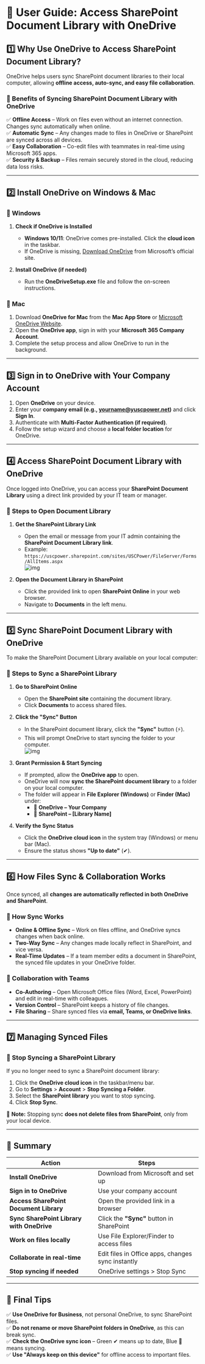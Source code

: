 # **📌 User Guide: Access SharePoint Document Library with OneDrive**

## **1️⃣ Why Use OneDrive to Access SharePoint Document Library?**
OneDrive helps users sync SharePoint document libraries to their local computer, allowing **offline access, auto-sync, and easy file collaboration**. 

### **🔹 Benefits of Syncing SharePoint Document Library with OneDrive**
✅ **Offline Access** – Work on files even without an internet connection. Changes sync automatically when online.  
✅ **Automatic Sync** – Any changes made to files in OneDrive or SharePoint are synced across all devices.  
✅ **Easy Collaboration** – Co-edit files with teammates in real-time using Microsoft 365 apps.  
✅ **Security & Backup** – Files remain securely stored in the cloud, reducing data loss risks.  

---

## **2️⃣ Install OneDrive on Windows & Mac**
### **🔹 Windows**
1. **Check if OneDrive is Installed**  
      - **Windows 10/11**: OneDrive comes pre-installed. Click the **cloud icon** in the taskbar.  
      - If OneDrive is missing, [Download OneDrive](https://www.microsoft.com/en-us/microsoft-365/onedrive/download) from Microsoft’s official site.  

2. **Install OneDrive (if needed)**  
      - Run the **OneDriveSetup.exe** file and follow the on-screen instructions.  

### **🔹 Mac**
1. Download **OneDrive for Mac** from the **Mac App Store** or [Microsoft OneDrive Website](https://www.microsoft.com/en-us/microsoft-365/onedrive/download).  
2. Open the **OneDrive app**, sign in with your **Microsoft 365 Company Account**.  
3. Complete the setup process and allow OneDrive to run in the background.  

---

## **3️⃣ Sign in to OneDrive with Your Company Account**
1. Open **OneDrive** on your device.  
2. Enter your **company email (e.g., yourname@yuscpower.net)** and click **Sign In**.  
3. Authenticate with **Multi-Factor Authentication (if required)**.  
4. Follow the setup wizard and choose a **local folder location** for OneDrive.  

---

## **4️⃣ Access SharePoint Document Library with OneDrive**
Once logged into OneDrive, you can access your **SharePoint Document Library** using a direct link provided by your IT team or manager.

### **🔹 Steps to Open Document Library**
1. **Get the SharePoint Library Link**  
      - Open the email or message from your IT admin containing the **SharePoint Document Library link**.
      - Example: `https://uscpower.sharepoint.com/sites/USCPower/FileServer/Forms/AllItems.aspx`  
      ![img](./fileserver.png)

2. **Open the Document Library in SharePoint**  
      - Click the provided link to open **SharePoint Online** in your web browser.  
      - Navigate to **Documents** in the left menu.

---

## **5️⃣ Sync SharePoint Document Library with OneDrive**
To make the SharePoint Document Library available on your local computer:

### **🔹 Steps to Sync a SharePoint Library**
1. **Go to SharePoint Online**  
      - Open the **SharePoint site** containing the document library.  
      - Click **Documents** to access shared files.  

2. **Click the "Sync" Button**  
      - In the SharePoint document library, click the **"Sync"** button (⚡).  
      - This will prompt OneDrive to start syncing the folder to your computer.  
      ![img](./sync.png)

3. **Grant Permission & Start Syncing**  
      - If prompted, allow the **OneDrive app** to open.
      - OneDrive will now **sync the SharePoint document library** to a folder on your local computer.  
      - The folder will appear in **File Explorer (Windows)** or **Finder (Mac)** under:  
          - 📁 **OneDrive – Your Company**  
          - 📁 **SharePoint – [Library Name]**  

4. **Verify the Sync Status**  
      - Click the **OneDrive cloud icon** in the system tray (Windows) or menu bar (Mac).  
      - Ensure the status shows **"Up to date"** (✔).  

---

## **6️⃣ How Files Sync & Collaboration Works**
Once synced, all **changes are automatically reflected in both OneDrive and SharePoint**.

### **🔹 How Sync Works**
- **Online & Offline Sync** – Work on files offline, and OneDrive syncs changes when back online.  
- **Two-Way Sync** – Any changes made locally reflect in SharePoint, and vice versa.  
- **Real-Time Updates** – If a team member edits a document in SharePoint, the synced file updates in your OneDrive folder.  

### **🔹 Collaboration with Teams**
- **Co-Authoring** – Open Microsoft Office files (Word, Excel, PowerPoint) and edit in real-time with colleagues.  
- **Version Control** – SharePoint keeps a history of file changes.  
- **File Sharing** – Share synced files via **email, Teams, or OneDrive links**.  

---

## **7️⃣ Managing Synced Files**
### **🔹 Stop Syncing a SharePoint Library**
If you no longer need to sync a SharePoint document library:  

1. Click the **OneDrive cloud icon** in the taskbar/menu bar.  
2. Go to **Settings** > **Account** > **Stop Syncing a Folder**.  
3. Select the **SharePoint library** you want to stop syncing.  
4. Click **Stop Sync**.  

🔹 **Note:** Stopping sync **does not delete files from SharePoint**, only from your local device.

---

## **📌 Summary**
| **Action** | **Steps** |
|------------|----------|
| **Install OneDrive** | Download from Microsoft and set up |
| **Sign in to OneDrive** | Use your company account |
| **Access SharePoint Document Library** | Open the provided link in a browser |
| **Sync SharePoint Library with OneDrive** | Click the **"Sync"** button in SharePoint |
| **Work on files locally** | Use File Explorer/Finder to access files |
| **Collaborate in real-time** | Edit files in Office apps, changes sync instantly |
| **Stop syncing if needed** | OneDrive settings > Stop Sync |

---

## **🎯 Final Tips**
✅ **Use OneDrive for Business**, not personal OneDrive, to sync SharePoint files.  
✅ **Do not rename or move SharePoint folders in OneDrive**, as this can break sync.  
✅ **Check the OneDrive sync icon** – Green ✔ means up to date, Blue 🔄 means syncing.  
✅ **Use "Always keep on this device"** for offline access to important files.  

